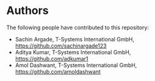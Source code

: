# Authors

The following people have contributed to this repository:

* Sachin Argade, T-Systems International GmbH, https://github.com/sachinargade123
* Aditya Kumar, T-Systems International GmbH, https://github.com/adkumar1
* Amol Dashwant, T-Systems International GmbH, https://github.com/amoldashwant
